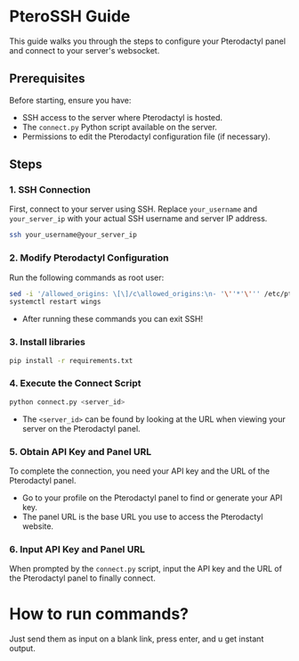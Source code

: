 # PteroSSH Guide

This guide walks you through the steps to configure your Pterodactyl panel and connect to your server's websocket.

## Prerequisites

Before starting, ensure you have:

- SSH access to the server where Pterodactyl is hosted.
- The `connect.py` Python script available on the server.
- Permissions to edit the Pterodactyl configuration file (if necessary).

## Steps

### 1. SSH Connection

First, connect to your server using SSH. Replace `your_username` and `your_server_ip` with your actual SSH username and server IP address.

```bash
ssh your_username@your_server_ip
```

### 2. Modify Pterodactyl Configuration

Run the following commands as root user:

```bash
sed -i '/allowed_origins: \[\]/c\allowed_origins:\n- '\''*'\''' /etc/pterodactyl/config.yml
systemctl restart wings
```

- After running these commands you can exit SSH!

### 3. Install libraries

```bash
pip install -r requirements.txt
```

### 4. Execute the Connect Script

```bash
python connect.py <server_id>
```

- The `<server_id>` can be found by looking at the URL when viewing your server on the Pterodactyl panel.

### 5. Obtain API Key and Panel URL

To complete the connection, you need your API key and the URL of the Pterodactyl panel.

- Go to your profile on the Pterodactyl panel to find or generate your API key.
- The panel URL is the base URL you use to access the Pterodactyl website.

### 6. Input API Key and Panel URL

When prompted by the `connect.py` script, input the API key and the URL of the Pterodactyl panel to finally connect.

# How to run commands?

Just send them as input on a blank link, press enter, and u get instant output.
